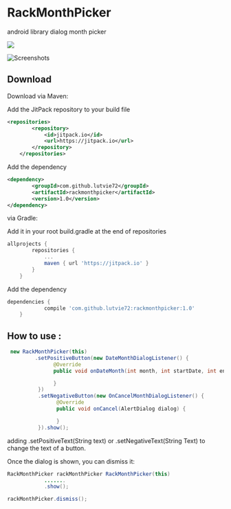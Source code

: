 # RackMonthPicker
android library dialog month picker

[![](https://jitpack.io/v/lutvie72/rackmonthpicker.svg)](https://jitpack.io/#lutvie72/rackmonthpicker)

![Screenshots](https://raw.githubusercontent.com/lutvie72/RackMonthPicker/master/photo_2017-01-02_08-51-23.jpg)

Download
--------
Download via Maven:

Add the JitPack repository to your build file
```xml
<repositories>
		<repository>
		    <id>jitpack.io</id>
		    <url>https://jitpack.io</url>
		</repository>
	</repositories>
```
Add the dependency
```xml
<dependency>
	    <groupId>com.github.lutvie72</groupId>
	    <artifactId>rackmonthpicker</artifactId>
	    <version>1.0</version>
</dependency>
```

via Gradle:

Add it in your root build.gradle at the end of repositories
```groovy
allprojects {
		repositories {
			...
			maven { url 'https://jitpack.io' }
		}
	}
```
Add the dependency
```groovy
dependencies {
	        compile 'com.github.lutvie72:rackmonthpicker:1.0'
	}
```

How to use :
--------
```java
 new RackMonthPicker(this)
         .setPositiveButton(new DateMonthDialogListener() {
               @Override
               public void onDateMonth(int month, int startDate, int endDate, int year, String monthLabel) {

               }
          })
          .setNegativeButton(new OnCancelMonthDialogListener() {
                @Override
                public void onCancel(AlertDialog dialog) {

                }
          }).show();
```
adding .setPositiveText(String text) or .setNegativeText(String Text) to change the text of a button.

Once the dialog is shown, you can dismiss it:
```java
RackMonthPicker rackMonthPicker RackMonthPicker(this)
            .......
            .show();

rackMonthPicker.dismiss();
```

